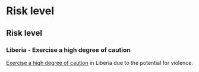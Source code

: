 # Risk level

## Risk level

### Liberia - Exercise a high degree of caution

[Exercise a high degree of caution](#levels "Risk Levels") in Liberia due to the potential for violence.